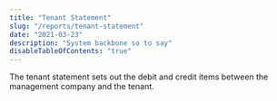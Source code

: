 ```yaml
---
title: "Tenant Statement"
slug: "/reports/tenant-statement"
date: "2021-03-23"
description: "System backbone so to say"
disableTableOfContents: "true"
---
```


The tenant statement sets out the debit and credit items between the management company and the tenant.